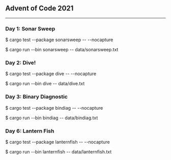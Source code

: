 ## Advent of Code 2021
-------------------

### **Day 1: Sonar Sweep**

$ cargo test --package sonarsweep -- --nocapture

$ cargo run --bin sonarsweep -- data/sonarsweep.txt

### **Day 2: Dive!**

$ cargo test --package dive -- --nocapture

$ cargo run --bin dive -- data/dive.txt

### **Day 3: Binary Diagnostic**

$ cargo test --package bindiag -- --nocapture

$ cargo run --bin bindiag -- data/bindiag.txt

### **Day 6: Lantern Fish**

$ cargo test --package lanternfish -- --nocapture

$ cargo run --bin lanternfish -- data/lanternfish.txt

